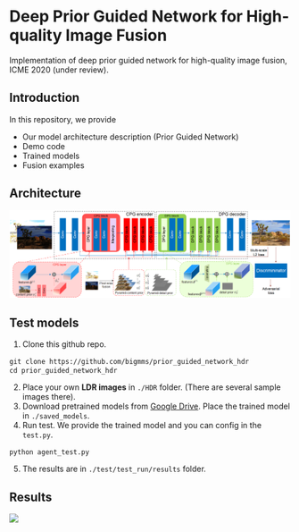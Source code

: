 # Deep Prior Guided Network for High-quality Image Fusion
Implementation of deep prior guided network for high-quality image fusion, ICME 2020 (under review).

## Introduction
In this repository, we provide
* Our model architecture description (Prior Guided Network)
* Demo code
* Trained models
* Fusion examples

## Architecture

![](./demo/framework.png)

## Test models
1. Clone this github repo. 
```
git clone https://github.com/bigmms/prior_guided_network_hdr
cd prior_guided_network_hdr
```
2. Place your own **LDR images** in `./HDR` folder. (There are several sample images there).
3. Download pretrained models from [Google Drive](https://drive.google.com/file/d/19lT7K_Ea0qYsEIBI44tS8D76tHUhDoxU/view?usp=sharing). Place the trained model in `./saved_models`. 
4. Run test. We provide the trained model and you can config in the `test.py`.
```
python agent_test.py
```
5. The results are in `./test/test_run/results` folder.

## Results
![](./results.png)
